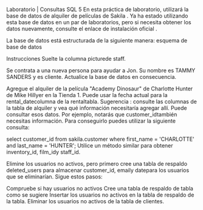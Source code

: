 Laboratorio | Consultas SQL 5
En esta práctica de laboratorio, utilizará la base de datos de alquiler de películas de Sakila . Ya ha estado utilizando esta base de datos en un par de laboratorios, pero si necesita obtener los datos nuevamente, consulte el enlace de instalación oficial .

La base de datos está estructurada de la siguiente manera: esquema de base de datos




Instrucciones
Suelte la columna picturede staff.

Se contrata a una nueva persona para ayudar a Jon. Su nombre es TAMMY SANDERS y es cliente. Actualice la base de datos en consecuencia.

Agregue el alquiler de la película "Academy Dinosaur" de Charlotte Hunter de Mike Hillyer en la Tienda 1. Puede usar la fecha actual para la rental_datecolumna de la rentaltabla. Sugerencia : consulte las columnas de la tabla de alquiler y vea qué información necesitaría agregar allí. Puede consultar esos datos. Por ejemplo, notarás que customer_idtambién necesitas información. Para conseguirlo puedes utilizar la siguiente consulta:

select customer_id from sakila.customer
where first_name = 'CHARLOTTE' and last_name = 'HUNTER';
Utilice un método similar para obtener inventory_id, film_idy staff_id.

Elimine los usuarios no activos, pero primero cree una tabla de respaldo deleted_users para almacenar customer_id, emaily datepara los usuarios que se eliminarían. Sigue estos pasos:

Compruebe si hay usuarios no activos
Cree una tabla de respaldo de tabla como se sugiere
Insertar los usuarios no activos en la tabla de respaldo de la tabla.
Eliminar los usuarios no activos de la tabla de clientes.
